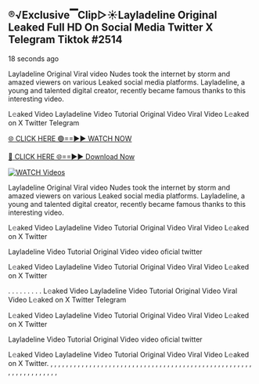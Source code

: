 ## ®️√Exclusive▔Clip▷☀️Layladeline Original Leaked Full HD On Social Media Twitter X Telegram Tiktok #2514

18 seconds ago

Layladeline Original Viral video Nudes took the internet by storm and amazed viewers on various Leaked social media platforms. Layladeline, a young and talented digital creator, recently became famous thanks to this interesting video.

L𝚎aked Video Layladeline Video Tutorial Original Video Viral Video L𝚎aked on X Twitter Telegram

[🌐 CLICK HERE 🟢==►► WATCH NOW](https://1024terabox.com/s/1RAkOioRyyrUQAMcP-nxl3w)

[🔴 CLICK HERE 🌐==►► Download Now](https://1024terabox.com/s/1RAkOioRyyrUQAMcP-nxl3w)

[![WATCH Videos](https://i.imgur.com/dJHk4Zq.gif)](https://1024terabox.com/s/1RAkOioRyyrUQAMcP-nxl3w)

Layladeline Original Viral video Nudes took the internet by storm and amazed viewers on various Leaked social media platforms. Layladeline, a young and talented digital creator, recently became famous thanks to this interesting video.

L𝚎aked Video Layladeline Video Tutorial Original Video Viral Video L𝚎aked on X Twitter

Layladeline Video Tutorial Original Video video oficial twitter

L𝚎aked Video Layladeline Video Tutorial Original Video Viral Video L𝚎aked on X Twitter

. . . . . . . . . L𝚎aked Video Layladeline Video Tutorial Original Video Viral Video L𝚎aked on X Twitter Telegram

L𝚎aked Video Layladeline Video Tutorial Original Video Viral Video L𝚎aked on X Twitter

Layladeline Video Tutorial Original Video video oficial twitter

L𝚎aked Video Layladeline Video Tutorial Original Video Viral Video L𝚎aked on X Twitter.
,
,
,
,
,
,
,
,
,
,
,
,
,
,
,
,
,
,
,
,
,
,
,
,
,
,
,
,
,
,
,
,
,
,
,
,
,
,
,
,
,
,
,
,
,
,
,
,
,
,
,
,
,
,
,
,
,
,
,
,
,
,
,
,
,
